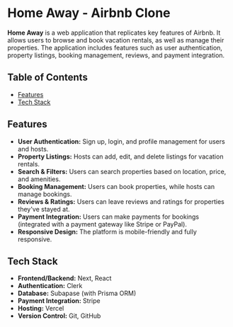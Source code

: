 # Home Away - Airbnb Clone

**Home Away** is a web application that replicates key features of Airbnb. It allows users to browse and book vacation rentals, as well as manage their properties. The application includes features such as user authentication, property listings, booking management, reviews, and payment integration.

## Table of Contents

- [Features](#features)
- [Tech Stack](#tech-stack)

## Features

- **User Authentication:** Sign up, login, and profile management for users and hosts.
- **Property Listings:** Hosts can add, edit, and delete listings for vacation rentals.
- **Search & Filters:** Users can search properties based on location, price, and amenities.
- **Booking Management:** Users can book properties, while hosts can manage bookings.
- **Reviews & Ratings:** Users can leave reviews and ratings for properties they've stayed at.
- **Payment Integration:** Users can make payments for bookings (integrated with a payment gateway like Stripe or PayPal).
- **Responsive Design:** The platform is mobile-friendly and fully responsive.

## Tech Stack

- **Frontend/Backend:** Next, React
- **Authentication:** Clerk
- **Database:** Subapase (with Prisma ORM)
- **Payment Integration:** Stripe
- **Hosting:** Vercel
- **Version Control:** Git, GitHub
